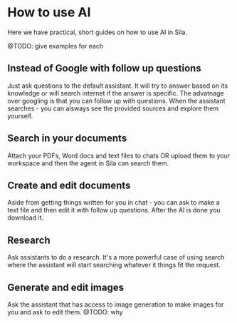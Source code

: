 # How to use AI

Here we have practical, short guides on how to use AI in Sila.

@TODO: give examples for each

## Instead of Google with follow up questions

Just ask questions to the default assistant. It will try to answer based on its knowledge or will search internet if the answer is specific. The advatnage over googling is that you can follow up with questions. When the assistant searches - you can alsways see the provided sources and explore them yourself.

## Search in your documents

Attach your PDFs, Word docs and text files to chats OR upload them to your workspace and then the agent in Sila can search them.

## Create and edit documents

Aside from getting things written for you in chat - you can ask to make a text file and then edit it with follow up questions. After the AI is done you download it.

## Research

Ask assistants to do a research. It's a more powerful case of using search where the assistant will start searching whatever it things fit the request.

## Generate and edit images

Ask the assistant that has access to image generation to make images for you and ask to edit them. @TODO: why

